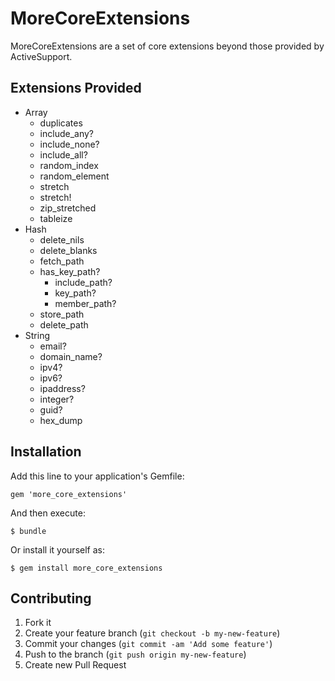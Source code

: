 # MoreCoreExtensions

MoreCoreExtensions are a set of core extensions beyond those provided by ActiveSupport.

## Extensions Provided

* Array
  * duplicates
  * include_any?
  * include_none?
  * include_all?
  * random_index
  * random_element
  * stretch
  * stretch!
  * zip_stretched
  * tableize
* Hash
  * delete_nils
  * delete_blanks
  * fetch_path
  * has_key_path?
    * include_path?
    * key_path?
    * member_path?
  * store_path
  * delete_path
* String
  * email?
  * domain_name?
  * ipv4?
  * ipv6?
  * ipaddress?
  * integer?
  * guid?
  * hex_dump

## Installation

Add this line to your application's Gemfile:

    gem 'more_core_extensions'

And then execute:

    $ bundle

Or install it yourself as:

    $ gem install more_core_extensions

## Contributing

1. Fork it
2. Create your feature branch (`git checkout -b my-new-feature`)
3. Commit your changes (`git commit -am 'Add some feature'`)
4. Push to the branch (`git push origin my-new-feature`)
5. Create new Pull Request
